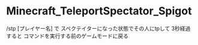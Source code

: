 # Minecraft_TeleportSpectator_Spigot
/stp [プレイヤー名]
で スペクテイターになった状態でその人にtpして
3秒経過すると コマンドを実行する前のゲームモードに戻る

